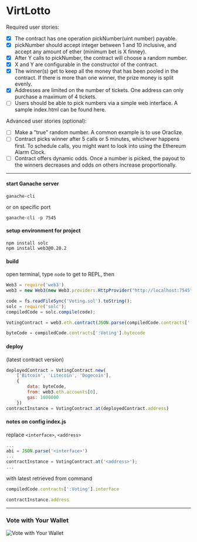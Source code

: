 # VirtLotto

Required user stories:

- [x] The contract has one operation pickNumber(uint number) payable.
- [x] pickNumber should accept integer between 1 and 10 inclusive, and accept any amount of ether (minimum bet is X finney).
- [x] After Y calls to pickNumber, the contract will choose a random number.
- [x] X and Y are configurable in the constructor of the contract.
- [x] The winner(s) get to keep all the money that has been pooled in the contract. If there is more than one winner, the prize money is split evenly.
- [x] Addresses are limited on the number of tickets. One address can only purchase a maximum of 4 tickets.
- [ ] Users should be able to pick numbers via a simple web interface. A sample index.html can be found here.

Advanced user stories (optional):

- [ ] Make a "true" random number. A common example is to use Oraclize.
- [ ] Contract picks winner after 5 calls or 5 minutes, whichever happens first. To schedule calls, you might want to look into using the Ethereum Alarm Clock.
- [ ] Contract offers dynamic odds. Once a number is picked, the payout to the winners decreases and odds on others increase proportionally.

------------------------------

#### start Ganache server

```
ganache-cli
```

or on specific port

```
ganache-cli -p 7545
```

#### setup environment for project

```
npm install solc
npm install web3@0.20.2
```

#### build
open terminal, type `node` to get to REPL, then

```javascript
Web3 = require('web3')
web3 = new Web3(new Web3.providers.HttpProvider("http://localhost:7545")) // Check for the right port number

code = fs.readFileSync('Voting.sol').toString();
solc = require('solc');
compiledCode = solc.compile(code);

VotingContract = web3.eth.contract(JSON.parse(compiledCode.contracts[':Voting'].interface))

byteCode = compiledCode.contracts[':Voting'].bytecode
```

#### deploy
(latest contract version)

```javascript
deployedContract = VotingContract.new(
    ['Bitcoin', 'Litecoin', 'Dogecoin'],
    {
        data: byteCode, 
        from: web3.eth.accounts[0],
        gas: 1000000
    })
contractInstance = VotingContract.at(deployedContract.address)
```

#### notes on config index.js

replace `<interface>`, `<address>`

```javascript
...
abi = JSON.parse('<interface>')
...
contractInstance = VotingContract.at('<address>');
...
```

with latest retrieved from command

```javascript
compiledCode.contracts[':Voting'].interface

contractInstance.address
```

------------------------------

### Vote with Your Wallet

![Vote with Your Wallet](./paymoney.gif)